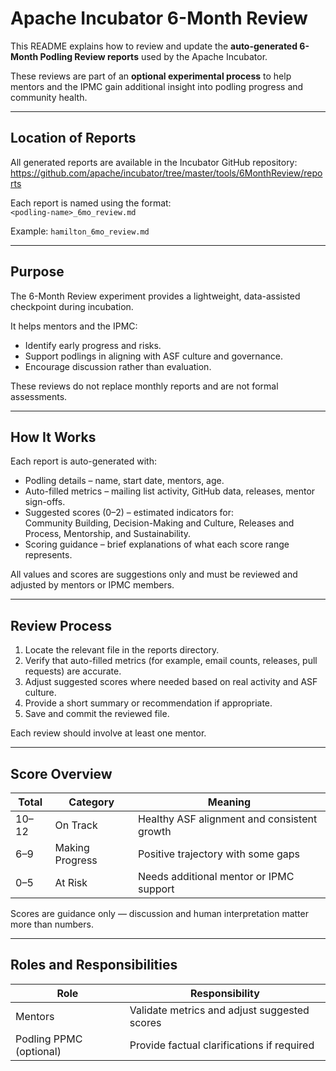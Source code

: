 # Apache Incubator 6-Month Review

This README explains how to review and update the **auto-generated 6-Month Podling Review reports** used by the Apache Incubator.  

These reviews are part of an **optional experimental process** to help mentors and the IPMC gain additional insight into podling progress and community health.

---

## Location of Reports

All generated reports are available in the Incubator GitHub repository:  
https://github.com/apache/incubator/tree/master/tools/6MonthReview/reports

Each report is named using the format:  
`<podling-name>_6mo_review.md`

Example: `hamilton_6mo_review.md`

---

## Purpose

The 6-Month Review experiment provides a lightweight, data-assisted checkpoint during incubation.  

It helps mentors and the IPMC:
- Identify early progress and risks.  
- Support podlings in aligning with ASF culture and governance.  
- Encourage discussion rather than evaluation.  

These reviews do not replace monthly reports and are not formal assessments.

---

## How It Works

Each report is auto-generated with:
- Podling details – name, start date, mentors, age.  
- Auto-filled metrics – mailing list activity, GitHub data, releases, mentor sign-offs.  
- Suggested scores (0–2) – estimated indicators for:  
  Community Building, Decision-Making and Culture, Releases and Process, Mentorship, and Sustainability.  
- Scoring guidance – brief explanations of what each score range represents.  

All values and scores are suggestions only and must be reviewed and adjusted by mentors or IPMC members.

---

## Review Process

1. Locate the relevant file in the reports directory.  
2. Verify that auto-filled metrics (for example, email counts, releases, pull requests) are accurate.  
3. Adjust suggested scores where needed based on real activity and ASF culture.  
4. Provide a short summary or recommendation if appropriate.  
5. Save and commit the reviewed file.  

Each review should involve at least one mentor.

---

## Score Overview

| Total | Category | Meaning |
|--------|-----------|----------|
| 10–12 | On Track | Healthy ASF alignment and consistent growth |
| 6–9 | Making Progress | Positive trajectory with some gaps |
| 0–5 | At Risk | Needs additional mentor or IPMC support |

Scores are guidance only — discussion and human interpretation matter more than numbers.

---

## Roles and Responsibilities

| Role | Responsibility |
|------|----------------|
| Mentors | Validate metrics and adjust suggested scores |
| Podling PPMC (optional) | Provide factual clarifications if required |
